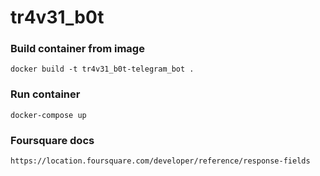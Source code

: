 # tr4v31_b0t
### Build container from image
    docker build -t tr4v31_b0t-telegram_bot .

### Run container
    docker-compose up

### Foursquare docs
    https://location.foursquare.com/developer/reference/response-fields